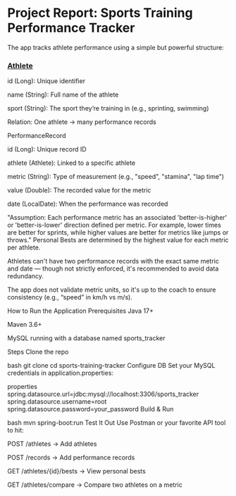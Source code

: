 <h1>Project Report: Sports Training Performance Tracker</h1>
The app tracks athlete performance using a simple but powerful structure:

<u><h3>Athlete</h3></u>

id (Long): Unique identifier

name (String): Full name of the athlete

sport (String): The sport they’re training in (e.g., sprinting, swimming)

Relation: One athlete → many performance records

PerformanceRecord

id (Long): Unique record ID

athlete (Athlete): Linked to a specific athlete

metric (String): Type of measurement (e.g., "speed", "stamina", "lap time")

value (Double): The recorded value for the metric

date (LocalDate): When the performance was recorded

"Assumption: Each performance metric has an associated 'better-is-higher' or 'better-is-lower' direction defined per metric. For example, lower times are better for sprints, while higher values are better for metrics like jumps or throws."
Personal Bests are determined by the highest value for each metric per athlete.

Athletes can't have two performance records with the exact same metric and date — though not strictly enforced, it's recommended to avoid data redundancy.

The app does not validate metric units, so it's up to the coach to ensure consistency (e.g., “speed” in km/h vs m/s).

How to Run the Application
Prerequisites
Java 17+

Maven 3.6+

MySQL running with a database named sports_tracker

Steps
Clone the repo

bash
git clone <your-repo-url>
cd sports-training-tracker
Configure DB
Set your MySQL credentials in application.properties:

properties
spring.datasource.url=jdbc:mysql://localhost:3306/sports_tracker
spring.datasource.username=root
spring.datasource.password=your_password
Build & Run

bash
mvn spring-boot:run
Test It Out
Use Postman or your favorite API tool to hit:

POST /athletes → Add athletes

POST /records → Add performance records

GET /athletes/{id}/bests → View personal bests

GET /athletes/compare → Compare two athletes on a metric